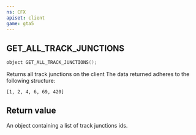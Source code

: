 ```yaml
---
ns: CFX
apiset: client
game: gta5
---
```

## GET_ALL_TRACK_JUNCTIONS

```c
object GET_ALL_TRACK_JUNCTIONS();
```

Returns all track junctions on the client
The data returned adheres to the following structure:
```
[1, 2, 4, 6, 69, 420]
```

## Return value
An object containing a list of track junctions ids.
```